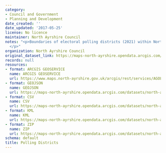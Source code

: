 ```yaml
---
category:
- Council and Government
- Planning and Development
date_created: ''
date_updated: '2017-05-25'
license: No licence
maintainer: North Ayrshire Council
notes: "<p>Boundaries of electoral polling districts (2021) within North Ayrshire\_\
  </p>"
organization: North Ayrshire Council
original_dataset_link: https://maps-north-ayrshire.opendata.arcgis.com/maps/north-ayrshire::polling-districts
records: null
resources:
- format: ARCGIS GEOSERVICE
  name: ARCGIS GEOSERVICE
  url: https://www.maps.north-ayrshire.gov.uk/arcgis/rest/services/AGOL/Open_Data_Portal/MapServer/11
- format: GEOJSON
  name: GEOJSON
  url: https://maps-north-ayrshire.opendata.arcgis.com/datasets/north-ayrshire::polling-districts.geojson?outSR=%7B%22latestWkid%22%3A27700%2C%22wkid%22%3A27700%7D
- format: CSV
  name: CSV
  url: https://maps-north-ayrshire.opendata.arcgis.com/datasets/north-ayrshire::polling-districts.csv?outSR=%7B%22latestWkid%22%3A27700%2C%22wkid%22%3A27700%7D
- format: KML
  name: KML
  url: https://maps-north-ayrshire.opendata.arcgis.com/datasets/north-ayrshire::polling-districts.kml?outSR=%7B%22latestWkid%22%3A27700%2C%22wkid%22%3A27700%7D
- format: ZIP
  name: ZIP
  url: https://maps-north-ayrshire.opendata.arcgis.com/datasets/north-ayrshire::polling-districts.zip?outSR=%7B%22latestWkid%22%3A27700%2C%22wkid%22%3A27700%7D
schema: default
title: Polling Districts
---
```

